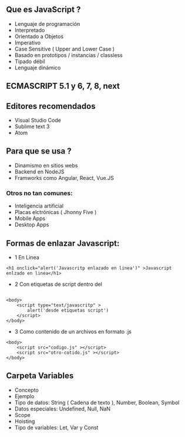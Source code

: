 ## Que es JavaScript ?
* Lenguaje de programación
* Interpretado
* Orientado a Objetos
* Imperativo
* Case Sensitive ( Upper and Lower Case )
* Basado en prototipos / instancias / classless
* Tipado débil
* Lenguaje dinámico

## ECMASCRIPT 5.1 y 6, 7, 8, next

## Editores recomendados
* Visual Studio Code
* Sublime text 3
* Atom

## Para que se usa ?
* Dinamismo en sitios webs
* Backend en NodeJS
* Framworks como Angular, React, Vue.JS

### Otros no tan comunes:
* Inteligencia artificial
* Placas elctrónicas ( Jhonny Five )
* Mobile Apps
* Desktop Apps

## Formas de enlazar Javascript:
* 1 En Linea
```
<h1 onclick="alert('Javascritp enlazado en linea')" >Javascript enlzado en linea</h1>
```
* 2 Con etiquetas de script dentro del <body>
```

<body>
    <script type="text/javascritp" > 
        alert('desde etiquetas script') 
    </script>
</body>
```
* 3 Como contenido de un archivos en formato .js
```
<body>
    <script src="codigo.js" ></script>
    <script src="otro-cotido.js" ></script>
</body>  
```   
## Carpeta Variables
* Concepto
* Ejemplo
* Tipo de datos: String ( Cadena de texto ), Number, Boolean, Symbol
* Datos especiales: Undefined, Null, NaN
* Scope
* Hoisting
* Tipo de variables: Let, Var y Const
